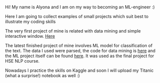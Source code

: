 Hi! 
My name is Alyona and I am on my way to becoming an ML-engineer :) 

Here I am going to collect examples of small projects which suit best to illustrate my coding skills

The very first project of mine is related with data mining and simple interactive window. [Here](https://github.com/halk1311/newborn#:~:text=%D0%9F%D1%80%D0%BE%D0%B5%D0%BA%D1%82_%D0%BF%D0%BE%D0%B4%D0%B1%D0%BE%D1%80%D0%B0_%D1%80%D0%B5%D1%86%D0%B5%D0%BF%D1%82%D0%BE%D0%B2.ipynb)

The latest finished project of mine involves ML model for classification of the text. The data I used were parsed, the code for data mining is [here](https://github.com/halk1311/newborn#:~:text=%D0%9F%D1%80%D0%BE%D0%B5%D0%BA%D1%82_%D0%BF%D0%BE%D0%B4%D0%B1%D0%BE%D1%80%D0%B0_%D1%80%D0%B5%D1%86%D0%B5%D0%BF%D1%82%D0%BE%D0%B2.ipynb) and the ML project itself can be found [here](https://github.com/halk1311/newborn#:~:text=6%20months%20ago-,Finals.ipynb,-Add%20files%20via). It was used as the final project for HSE NLP course.

Nowadays I practice the skills on Kaggle and soon I will upload my Titanic (what a surprise!) notebook as well :)
